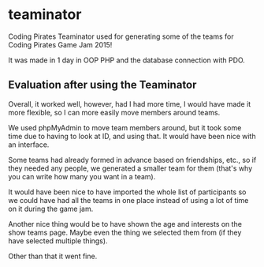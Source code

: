 # teaminator
Coding Pirates Teaminator used for generating some of the teams for Coding Pirates Game Jam 2015!

It was made in 1 day in OOP PHP and the database connection with PDO.

Evaluation after using the Teaminator
-------------------------------------
Overall, it worked well, however, had I had more time, I would have made it
more flexible, so I can more easily move members around teams.

We used phpMyAdmin to move team members around, but it took some time due to
having to look at ID, and using that. It would have been nice with an interface.

Some teams had already formed in advance based on friendships, etc., so if they
needed any people, we generated a smaller team for them (that's why you can
write how many you want in a team).

It would have been nice to have imported the whole list of participants so we
could have had all the teams in one place instead of using a lot of time on it
during the game jam.

Another nice thing would be to have shown the age and interests on the show teams
page. Maybe even the thing we selected them from (if they have selected multiple
things).

Other than that it went fine.

